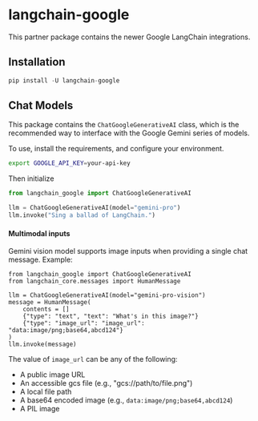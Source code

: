 # langchain-google

This partner package contains the newer Google LangChain integrations.

## Installation

```python
pip install -U langchain-google
```

## Chat Models

This package contains the `ChatGoogleGenerativeAI` class, which is the recommended way to interface with the Google Gemini series of models.

To use, install the requirements, and configure your environment.

```bash
export GOOGLE_API_KEY=your-api-key
```

Then initialize

```python
from langchain_google import ChatGoogleGenerativeAI

llm = ChatGoogleGenerativeAI(model="gemini-pro")
llm.invoke("Sing a ballad of LangChain.")
```

#### Multimodal inputs

Gemini vision model supports image inputs when providing a single chat message. Example:

```
from langchain_google import ChatGoogleGenerativeAI
from langchain_core.messages import HumanMessage

llm = ChatGoogleGenerativeAI(model="gemini-pro-vision")
message = HumanMessage(
    contents = []
    {"type": "text", "text": "What's in this image?"}
    {"type": "image_url": "image_url": "data:image/png;base64,abcd124"}
)
llm.invoke(message)
```

The value of `image_url` can be any of the following:

- A public image URL
- An accessible gcs file (e.g., "gcs://path/to/file.png")
- A local file path
- A base64 encoded image (e.g., `data:image/png;base64,abcd124`)
- A PIL image
